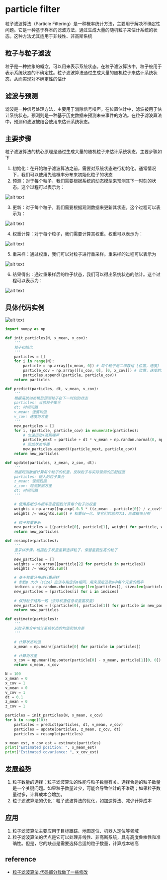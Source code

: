 
# particle filter

粒子滤波算法（Particle Filtering）是一种概率统计方法，主要用于解决不确定性问题。它是一种基于样本的滤波方法，通过生成大量的随机粒子来估计系统的状态。这种方法尤其适用于非线性、非高斯系统

## 粒子与粒子滤波

粒子是一种抽象的概念，可以用来表示系统状态。在粒子滤波算法中，粒子被用于表示系统状态的不确定性。粒子滤波算法通过生成大量的随机粒子来估计系统状态，从而实现对不确定性的估计

## 滤波与预测

滤波是一种信号处理方法，主要用于消除信号噪声。在位置估计中，滤波被用于估计系统状态。预测则是一种基于历史数据来预测未来事件的方法。在粒子滤波算法中，预测和滤波被结合使用来估计系统状态。

## 主要步骤

粒子滤波算法的核心原理是通过生成大量的随机粒子来估计系统状态，主要步骤如下

1. 初始化：在开始粒子滤波算法之前，需要对系统状态进行初始化。通常情况下，我们可以使用先验概率分布来初始化粒子的状态
2. 预测：对于每个粒子，我们需要根据系统的动态模型来预测其下一时刻的状态。这个过程可以表示为：

![alt text](./img/particle_filter/image.png)

3. 更新：对于每个粒子，我们需要根据观测数据来更新其状态。这个过程可以表示为：

![alt text](./img/particle_filter/image-1.png)

4. 权重计算：对于每个粒子，我们需要计算其权重。权重可以表示为：

![alt text](./img/particle_filter/image-2.png)

5. 重采样：通过权重，我们可以对粒子进行重采样。重采样的过程可以表示为

![alt text](./img/particle_filter/image-3.png)

6. 结果得出：通过重采样后的粒子状态，我们可以得出系统状态的估计。这个过程可以表示为：

![alt text](./img/particle_filter/image-4.png)


## 具体代码实例

![alt text](./img/particle_filter/image-5.png)

```python
import numpy as np

def init_particles(N, x_mean, x_cov):
    '''
    粒子初始化
    '''
    particles = []
    for i in range(N):
        particle = np.array([x_mean, 0]) # 每个粒子是二维数组 [位置，速度]
        particle_cov = np.array([[x_cov, 0], [0, x_cov]]) # 位置，速度的协方差矩阵
        particles.append((particle, particle_cov))
    return particles

def predict(particles, dt, v_mean, v_cov):
    '''
    根据系统动态模型预测粒子在下一时刻的状态
    particles: 当前粒子集合
    dt: 时间间隔
    v_mean: 速度均值
    v_cov: 速度协方差
    '''
    new_particles = []
    for i, (particle, particle_cov) in enumerate(particles):
        # 匀速运动+高斯噪声
        particle_next = particle + dt * v_mean + np.random.normal(0, np.sqrt(v_cov), size=2)
        # 完成状态传播
        new_particles.append((particle_next, particle_cov))
    return new_particles

def update(particles, z_mean, z_cov, dt):
    '''
    根据观测数据计算每个粒子的权重，反映粒子与实际观测的匹配程度
    particles: 输入的粒子集合
    z_mean: 观测数据
    z_cov: 观测数据方差
    dt: 时间间隔
    '''

    # 使用高斯分布概率密度函数计算每个粒子的权重
    weights = np.array([np.exp(-0.5 * ((z_mean - particle[0]) / z_cov)**2) for particle in particles])
    weights /= weights.sum() # 权重归一化，使它们的总和为1，形成概率分布

    # 粒子权重更新
    new_particles = [(particle[0], particle[1], weight) for particle, weight in zip(particles, weights)]
    return new_particles

def resample(particles):
    '''
    重采样步骤，根据粒子权重重新选择粒子，保留重要性高的粒子
    '''
    new_particles = []
    weights = np.array([particle[2] for particle in particles])
    weights /= weights.sum()

    # 基于权重分布进行重采样
    # 参数p 大小（size）应该与指定的a相同，用来规定选取a中每个元素的概率
    indices = np.random.choice(range(len(particles)), size=len(particles), p=weights)
    new_particles = [particles[i] for i in indices]
    
    # 保持粒子结构一致（去除权重信息或重置权重）
    new_particles = [(particle[0], particle[1]) for particle in new_particles]
    return new_particles

def estimate(particles):
    '''
    从粒子集合中估计系统状态的均值和协方差
    '''

    # 计算状态均值
    x_mean = np.mean([particle[0] for particle in particles])

    # 计算协方差
    x_cov = np.mean([np.outer(particle[0] - x_mean, particle[1][0, 0]) for particle in particles])
    return x_mean, x_cov

N = 100
x_mean = 0
x_cov = 1
v_mean = 0
v_cov = 1
dt = 0.1
z_mean = 0
z_cov = 1

particles = init_particles(N, x_mean, x_cov)
for k in range(10):
    particles = predict(particles, dt, v_mean, v_cov)
    particles = update(particles, z_mean, z_cov, dt)
    particles = resample(particles)

x_mean_est, x_cov_est = estimate(particles)
print("Estimated position: ", x_mean_est)
print("Estimated covariance: ", x_cov_est)
```

## 发展趋势

1. 粒子数量的选择：粒子滤波算法的性能与粒子数量有关。选择合适的粒子数量是一个关键问题。如果粒子数量过少，可能会导致估计的不准确；如果粒子数量过多，计算成本会增加。
2. 粒子滤波算法的优化：粒子滤波算法的优化，如加速算法、减少计算成本

## 应用

1. 粒子滤波算法主要应用于目标跟踪、地图定位、机器人定位等领域
2. 粒子滤波算法的优点是它可以处理非线性、非高斯系统，具有高度鲁棒性和准确性。但是，它的缺点是需要选择合适的粒子数量，计算成本较高

## reference

- [粒子滤波算法,代码部分我做了一些修改](https://juejin.cn/post/7321778214485295154)
